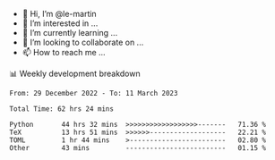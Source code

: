 - 👋 Hi, I’m @le-martin
- 👀 I’m interested in ...
- 🌱 I’m currently learning ...
- 💞️ I’m looking to collaborate on ...
- 📫 How to reach me ...

<!---
Tutorial for using WakaTime stats in GitHub profile: https://github.com/athul/waka-readme
-->

📊 Weekly development breakdown
<!--START_SECTION:waka-->

```text
From: 29 December 2022 - To: 11 March 2023

Total Time: 62 hrs 24 mins

Python       44 hrs 32 mins  >>>>>>>>>>>>>>>>>>-------   71.36 %
TeX          13 hrs 51 mins  >>>>>>-------------------   22.21 %
TOML         1 hr 44 mins    >------------------------   02.80 %
Other        43 mins         -------------------------   01.15 %
```

<!--END_SECTION:waka-->

<!---
le-martin/le-martin is a ✨ special ✨ repository because its `README.md` (this file) appears on your GitHub profile.
You can click the Preview link to take a look at your changes.
--->
